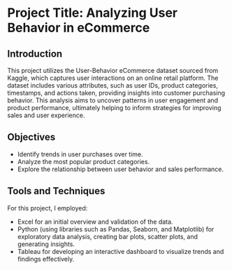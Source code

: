 # Project Title: Analyzing User Behavior in eCommerce

## Introduction
This project utilizes the User-Behavior eCommerce dataset sourced from Kaggle, which captures user interactions on an online retail platform. The dataset includes various attributes, such as user IDs, product categories, timestamps, and actions taken, providing insights into customer purchasing behavior. This analysis aims to uncover patterns in user engagement and product performance, ultimately helping to inform strategies for improving sales and user experience.

## Objectives
- Identify trends in user purchases over time.
- Analyze the most popular product categories.
- Explore the relationship between user behavior and sales performance.

## Tools and Techniques
For this project, I employed:

- Excel for an initial overview and validation of the data.
- Python (using libraries such as Pandas, Seaborn, and Matplotlib) for exploratory data analysis, creating bar plots, scatter plots, and generating insights.
- Tableau for developing an interactive dashboard to visualize trends and findings effectively.
